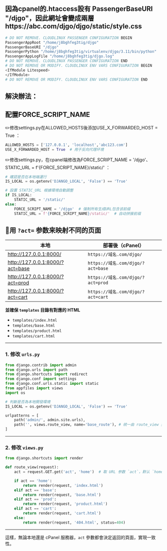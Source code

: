 ## 因為cpanel的.htaccess設有 PassengerBaseURI "/djgo"，因此網址會變成兩層https://abc.com/djgo/djgo/static/style.css

```sh
# DO NOT REMOVE. CLOUDLINUX PASSENGER CONFIGURATION BEGIN
PassengerAppRoot "/home/j8bghfeg3tig/djgo"
PassengerBaseURI "/djgo"
PassengerPython "/home/j8bghfeg3tig/virtualenv/djgo/3.11/bin/python"
PassengerAppLogFile "/home/j8bghfeg3tig/djgo.log"
# DO NOT REMOVE. CLOUDLINUX PASSENGER CONFIGURATION END
# DO NOT REMOVE OR MODIFY. CLOUDLINUX ENV VARS CONFIGURATION BEGIN
<IfModule Litespeed>
</IfModule>
# DO NOT REMOVE OR MODIFY. CLOUDLINUX ENV VARS CONFIGURATION END
```

## 解決辦法：

## 配置FORCE_SCRIPT_NAME

✏️修改settings.py在ALLOWED_HOSTS後添加USE_X_FORWARDED_HOST = True ：

```python
ALLOWED_HOSTS = ['127.0.0.1', 'localhost','abc123.com']
USE_X_FORWARDED_HOST = True  # 用于反向代理环境
```

✏️修改settings.py，在cpanel端修改為FORCE_SCRIPT_NAME = '/djgo'、STATIC_URL = f'{FORCE_SCRIPT_NAME}/static/' ：

```python
# 確認是否在本地端運行
IS_LOCAL = os.getenv('DJANGO_LOCAL', 'False') == 'True'

# 設置 STATIC_URL 根據環境自動調整
if IS_LOCAL:
    STATIC_URL = '/static/'
else:
    FORCE_SCRIPT_NAME = '/djgo'  # 强制所有生成URL包含该前缀
    STATIC_URL = f'{FORCE_SCRIPT_NAME}/static/'  # 自动拼接前缀
```

## 📌用 `?act=` 参数来映射不同的页面

| 本地                              | 部署後（cPanel）                     |
| ------------------------------- | ------------------------------- |
| http://127.0.0.1:8000/          | `https://域名.com/djgo/`          |
| http://127.0.0.1:8000/?act=base | `https://域名.com/djgo/?act=base` |
| http://127.0.0.1:8000/?act=prod | `https://域名.com/djgo/?act=prod` |
| http://127.0.0.1:8000/?act=cart | `https://域名.com/djgo/?act=cart` |

**並確保 `templates` 目錄有對應的 HTML**

- `templates/index.html`
- `templates/base.html`
- `templates/product.html`
- `templates/cart.html`

---

### **1. 修改 `urls.py`**

```python
from django.contrib import admin
from django.urls import path
from django.shortcuts import redirect
from django.conf import settings
from django.conf.urls.static import static
from appfiles import views
import os

# 判斷是否為本地開發環境
IS_LOCAL = os.getenv('DJANGO_LOCAL', 'False') == 'True'

urlpatterns = [
    path('admin/', admin.site.urls),
    path('', views.route_view, name='base_route'), # 统一由 route_view 处理
]
```

---

### **2. 修改 `views.py`**

```python
from django.shortcuts import render

def route_view(request):
    act = request.GET.get('act', 'home')  # 取 URL 参数 `act`，默认 `home`

    if act == 'home':
        return render(request, 'index.html')
    elif act == 'base':
        return render(request, 'base.html')
    elif act == 'prod':
        return render(request, 'product.html')
    elif act == 'cart':
        return render(request, 'cart.html')
    else:
        return render(request, '404.html', status=404)
```

---

這樣，無論本地還是 cPanel 服務器，`act` 參數都會決定返回的頁面，實現一致性。